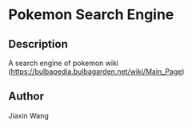 # Pokemon Search Engine

## Description

A search engine of pokemon wiki (https://bulbapedia.bulbagarden.net/wiki/Main_Page)

## Author

Jiaxin Wang